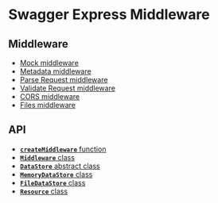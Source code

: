 Swagger Express Middleware
============================

Middleware
--------------------------
* [Mock middleware](middleware/mock.md)
* [Metadata middleware](middleware/metadata.md)
* [Parse Request middleware](middleware/parseRequest.md)
* [Validate Request middleware](middleware/validateRequest.md)
* [CORS middleware](middleware/CORS.md)
* [Files middleware](middleware/files.md)


API
--------------------------
* [__`createMiddleware`__ function](exports/createMiddleware.md)
* [__`Middleware`__ class](Middleware.md)
* [__`DataStore`__ abstract class](DataStore.md)
* [__`MemoryDataStore`__ class](MemoryDataStore.md)
* [__`FileDataStore`__ class](FileDataStore.md)
* [__`Resource`__ class](Resource.md)
